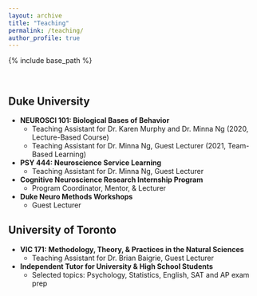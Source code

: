 ```yaml
---
layout: archive
title: "Teaching"
permalink: /teaching/
author_profile: true
---
```


{% include base_path %}

<br>  

Duke University
---------
* **NEUROSCI 101: Biological Bases of Behavior**
  * Teaching Assistant for Dr. Karen Murphy and Dr. Minna Ng (2020, Lecture-Based Course)
  * Teaching Assistant for Dr. Minna Ng, Guest Lecturer (2021, Team-Based Learning)
* **PSY 444: Neuroscience Service Learning**
  * Teaching Assistant for Dr. Minna Ng, Guest Lecturer
* **Cognitive Neuroscience Research Internship Program**
  * Program Coordinator, Mentor, & Lecturer
* **Duke Neuro Methods Workshops**
  * Guest Lecturer<br>  
  
  
 
University of Toronto
---------
* **VIC 171: Methodology, Theory, & Practices in the Natural Sciences**
  * Teaching Assistant for Dr. Brian Baigrie, Guest Lecturer
* **Independent Tutor for University & High School Students**
  * Selected topics: Psychology, Statistics, English, SAT and AP exam prep



